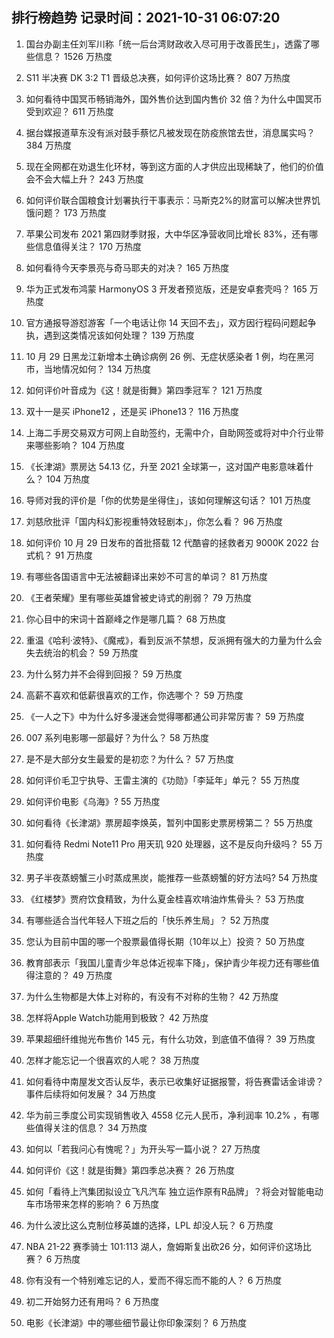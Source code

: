 
## 排行榜趋势 记录时间：2021-10-31 06:07:20
  
  1. 国台办副主任刘军川称「统一后台湾财政收入尽可用于改善民生」，透露了哪些信息？ 1526 万热度
    
  2. S11 半决赛 DK 3:2 T1 晋级总决赛，如何评价这场比赛？ 807 万热度
    
  3. 如何看待中国冥币畅销海外，国外售价达到国内售价 32 倍？为什么中国冥币受到欢迎？ 611 万热度
    
  4. 据台媒报道草东没有派对鼓手蔡忆凡被发现在防疫旅馆去世，消息属实吗？ 384 万热度
    
  5. 现在全网都在劝退生化环材，等到这方面的人才供应出现稀缺了，他们的价值会不会大幅上升？ 243 万热度
    
  6. 如何评价联合国粮食计划署执行干事表示：马斯克2%的财富可以解决世界饥饿问题？ 173 万热度
    
  7. 苹果公司发布 2021 第四财季财报，大中华区净营收同比增长 83%，还有哪些信息值得关注？ 170 万热度
    
  8. 如何看待今天李景亮与奇马耶夫的对决？ 165 万热度
    
  9. 华为正式发布鸿蒙 HarmonyOS 3 开发者预览版，还是安卓套壳吗？ 165 万热度
    
  10. 官方通报导游怼游客「一个电话让你 14 天回不去」，双方因行程码问题起争执，遇到这类情况该如何处理？ 139 万热度
    
  11. 10 月 29 日黑龙江新增本土确诊病例 26 例、无症状感染者 1 例，均在黑河市，当地情况如何？ 134 万热度
    
  12. 如何评价叶音成为《这！就是街舞》第四季冠军？ 121 万热度
    
  13. 双十一是买 iPhone12 ，还是买 iPhone13？ 116 万热度
    
  14. 上海二手房交易双方可网上自助签约，无需中介，自助网签或将对中介行业带来哪些影响？ 104 万热度
    
  15. 《长津湖》票房达 54.13 亿，升至 2021 全球第一，这对国产电影意味着什么？ 104 万热度
    
  16. 导师对我的评价是「你的优势是坐得住」，该如何理解这句话？ 101 万热度
    
  17. 刘慈欣批评「国内科幻影视重特效轻剧本」，你怎么看？ 96 万热度
    
  18. 如何评价 10 月 29 日发布的首批搭载 12 代酷睿的拯救者刃 9000K 2022 台式机？ 91 万热度
    
  19. 有哪些各国语言中无法被翻译出来妙不可言的单词？ 81 万热度
    
  20. 《王者荣耀》里有哪些英雄曾被史诗式的削弱？ 79 万热度
    
  21. 你心目中的宋词十首巅峰之作是哪几篇？ 68 万热度
    
  22. 重温《哈利·波特》、《魔戒》，看到反派不禁想，反派拥有强大的力量为什么会失去统治的机会？ 59 万热度
    
  23. 为什么努力并不会得到回报？ 59 万热度
    
  24. 高薪不喜欢和低薪很喜欢的工作，你选哪个？ 59 万热度
    
  25. 《一人之下》中为什么好多漫迷会觉得哪都通公司非常厉害？ 59 万热度
    
  26. 007 系列电影哪一部最好？为什么？ 58 万热度
    
  27. 是不是大部分女生最爱的是初恋？为什么？ 57 万热度
    
  28. 如何评价毛卫宁执导、王雷主演的《功勋》「李延年」单元？ 55 万热度
    
  29. 如何评价电影《乌海》? 55 万热度
    
  30. 如何看待《长津湖》票房超李焕英，暂列中国影史票房榜第二？ 55 万热度
    
  31. 如何看待 Redmi Note11 Pro 用天玑 920 处理器，这不是反向升级吗？ 55 万热度
    
  32. 男子半夜蒸螃蟹三小时蒸成黑炭，能推荐一些蒸螃蟹的好方法吗? 54 万热度
    
  33. 《红楼梦》贾府饮食精致，为什么夏金桂喜欢啃油炸焦骨头？ 53 万热度
    
  34. 有哪些适合当代年轻人下班之后的「快乐养生局」？ 52 万热度
    
  35. 您认为目前中国的哪一个股票最值得长期（10年以上）投资？ 50 万热度
    
  36. 教育部表示「我国儿童青少年总体近视率下降」，保护青少年视力还有哪些值得注意的？ 49 万热度
    
  37. 为什么生物都是大体上对称的，有没有不对称的生物？ 42 万热度
    
  38. 怎样将Apple Watch功能用到极致？ 42 万热度
    
  39. 苹果超细纤维抛光布售价 145 元，有什么功效，到底值不值得？ 39 万热度
    
  40. 怎样才能忘记一个很喜欢的人呢？ 38 万热度
    
  41. 如何看待中南屋发文否认反华，表示已收集好证据报警，将告赛雷话金诽谤？事件后续将如何发展？ 34 万热度
    
  42. 华为前三季度公司实现销售收入 4558 亿元人民币，净利润率 10.2% ，有哪些值得关注的信息？ 34 万热度
    
  43. 如何以「若我问心有愧呢？」为开头写一篇小说？ 27 万热度
    
  44. 如何评价《这！就是街舞》第四季总决赛？ 26 万热度
    
  45. 如何「看待上汽集团拟设立飞凡汽车 独立运作原有R品牌」？将会对智能电动车市场带来怎样的影响？ 6 万热度
    
  46. 为什么波比这么克制位移英雄的选择，LPL 却没人玩？ 6 万热度
    
  47. NBA 21-22 赛季骑士 101:113 湖人，詹姆斯复出砍26 分，如何评价这场比赛？ 6 万热度
    
  48. 你有没有一个特别难忘记的人，爱而不得忘而不能的人？ 6 万热度
    
  49. 初二开始努力还有用吗？ 6 万热度
    
  50. 电影《长津湖》中的哪些细节最让你印象深刻？ 6 万热度
    
